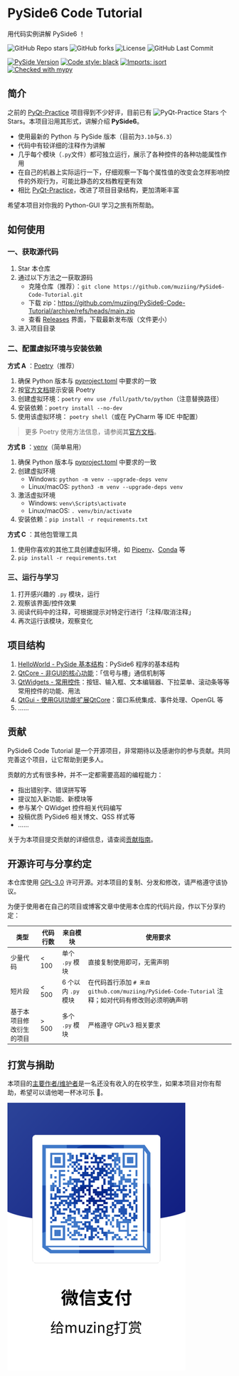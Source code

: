 # PySide6 Code Tutorial

用代码实例讲解 PySide6 ！

![GitHub Repo stars](https://img.shields.io/github/stars/muziing/PySide6-Code-Tutorial)
![GitHub forks](https://img.shields.io/github/forks/muziing/PySide6-Code-Tutorial)
![License](https://img.shields.io/github/license/muziing/PySide6-Code-Tutorial)
![GitHub Last Commit](https://img.shields.io/github/last-commit/muziing/PySide6-Code-Tutorial)

[![PySide Version](https://img.shields.io/badge/PySide-6.3-blue)](https://doc.qt.io/qtforpython/index.html)
[![Code style: black](https://img.shields.io/badge/code%20style-black-000000.svg)](https://github.com/psf/black)
[![Imports: isort](https://img.shields.io/badge/%20imports-isort-%231674b1?style=flat&labelColor=ef8336)](https://pycqa.github.io/isort/)
[![Checked with mypy](http://www.mypy-lang.org/static/mypy_badge.svg)](http://mypy-lang.org/)

## 简介

之前的 [PyQt-Practice](https://github.com/muziing/PyQt_practice) 项目得到不少好评，目前已有 ![PyQt-Practice Stars](https://img.shields.io/github/stars/muziing/PyQt_practice.svg) 个 Stars。本项目沿用其形式，讲解介绍 **PySide6**。

- 使用最新的 Python 与 PySide 版本（目前为`3.10`与`6.3`）
- 代码中有较详细的注释作为讲解
- 几乎每个模块（`.py`文件）都可独立运行，展示了各种控件的各种功能属性作用
- 在自己的机器上实际运行一下，仔细观察一下每个属性值的改变会怎样影响控件的外观行为，可能比静态的文档教程更有效
- 相比 [PyQt-Practice](https://github.com/muziing/PyQt_practice)，改进了项目目录结构，更加清晰丰富

希望本项目对你我的 Python-GUI 学习之旅有所帮助。

## 如何使用

### 一、获取源代码

1. Star 本仓库
2. 通过以下方法之一获取源码
    - 克隆仓库（推荐）：`git clone https://github.com/muziing/PySide6-Code-Tutorial.git`
    - 下载 zip：<https://github.com/muziing/PySide6-Code-Tutorial/archive/refs/heads/main.zip>
    - 查看 [Releases](https://github.com/muziing/PySide6-Code-Tutorial/releases) 界面，下载最新发布版（文件更小）
3. 进入项目目录

### 二、配置虚拟环境与安装依赖

**方式 A** ：[Poetry](https://python-poetry.org/)（推荐）

1. 确保 Python 版本与 [pyproject.toml](./pyproject.toml) 中要求的一致
2. 按[官方文档](https://python-poetry.org/docs/#installation)提示安装 Poetry
3. 创建虚拟环境：`poetry env use /full/path/to/python`（注意替换路径）
4. 安装依赖：`poetry install --no-dev`
5. 使用该虚拟环境： `poetry shell`（或在 PyCharm 等 IDE 中配置）

> 更多 Poetry 使用方法信息，请参阅其[官方文档](https://python-poetry.org/docs/)。

**方式 B** ：[venv](https://docs.python.org/zh-cn/3/library/venv.html)（简单易用）

1. 确保 Python 版本与 [pyproject.toml](./pyproject.toml) 中要求的一致
2. 创建虚拟环境
    - Windows: `python -m venv --upgrade-deps venv`
    - Linux/macOS: `python3 -m venv --upgrade-deps venv`
3. 激活虚拟环境
    - Windows: `venv\Scripts\activate`
    - Linux/macOS: `. venv/bin/activate`
4. 安装依赖：`pip install -r requirements.txt`

**方式 C** ：其他包管理工具

1. 使用你喜欢的其他工具创建虚拟环境，如 [Pipenv](https://pipenv.pypa.io/)、[Conda](https://www.anaconda.com/) 等
2. `pip install -r requirements.txt`

### 三、运行与学习

1. 打开感兴趣的 `.py` 模块，运行
2. 观察该界面/控件效果
3. 阅读代码中的注释，可根据提示对特定行进行「注释/取消注释」
4. 再次运行该模块，观察变化

## 项目结构

1. [HelloWorld - PySide 基本结构](./01-HelloWorld-基本结构)：PySide6 程序的基本结构
2. [QtCore - 非GUI的核心功能](./02-QtCore-非GUI的核心功能)：「信号与槽」通信机制等
3. [QtWidgets - 常用控件](./03-QtWidgets-常用控件)：按钮、输入框、文本编辑器、下拉菜单、滚动条等等常用控件的功能、用法
4. [QtGui - 使用GUI功能扩展QtCore](./04-QtGui-使用GUI功能扩展QtCore)：窗口系统集成、事件处理、OpenGL 等
5. ……

## 贡献

PySide6 Code Tutorial 是一个开源项目，非常期待以及感谢你的参与贡献。共同完善这个项目，让它帮助到更多人。

贡献的方式有很多种，并不一定都需要高超的编程能力：

- 指出错别字、错误拼写等
- 提议加入新功能、新模块等
- 参与某个 QWidget 控件相关代码编写
- 投稿优质 PySide6 相关博文、QSS 样式等
- ……

关于为本项目提交贡献的详细信息，请查阅[贡献指南](./CONTRIBUTING.md)。

## 开源许可与分享约定

本仓库使用 [GPL-3.0](https://www.gnu.org/licenses/gpl-3.0.en.html) 许可开源。对本项目的复制、分发和修改，请严格遵守该协议。

为便于使用者在自己的项目或博客文章中使用本仓库的代码片段，作以下分享约定：

| 类型           | 代码行数   | 来自模块           | 使用要求                                                                      |
|--------------|--------|----------------|---------------------------------------------------------------------------|
| 少量代码         | < 100  | 单个 `.py` 模块    | 直接复制使用即可，无需声明                                                             |
| 短片段          | < 500  | 6 个以内 `.py` 模块 | 在代码首行添加 `# 来自 github.com/muziing/PySide6-Code-Tutorial` 注释；如对代码有修改则必须明确声明 |
| 基于本项目修改衍生的项目 | \> 500 | 多个 `.py` 模块    | 严格遵守 GPLv3 相关要求                                                           |

## 打赏与捐助

本项目的[主要作者/维护者](https://muzing.top/about/)是一名还没有收入的在校学生，如果本项目对你有帮助，希望可以请他喝一杯冰可乐 :beer:。

![微信收款码](./Resources/Images/muzing-WeChat-Collection-QRCode.png)
